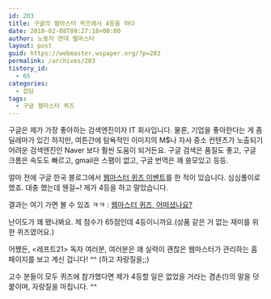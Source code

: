 ```yaml
---
id: 203
title: 구글의 웹마스터 퀴즈에서 4등을 하다
date: 2010-02-08T09:27:18+00:00
author: 노동자 연대 웹마스터
layout: post
guid: https://webmaster.wspaper.org/?p=203
permalink: /archives/203
tistory_id:
  - 65
categories:
  - 잡담
tags:
  - 구글 웹마스터 퀴즈
---
```

구글은 제가 가장 좋아하는 검색엔진이자 IT 회사입니다. 물론, 기업을 좋아한다는 게 좀 딜레마가 있긴 하지만, 여튼간에 탐욕적인 이미지의 M$나 자사 중소 컨텐츠가 노출되기 어려운 검색엔진인 Naver 보다 훨씬 도움이 되거든요. 구글 검색은 품질도 좋고, 구글 크롬은 속도도 빠르고, gmail은 스팸이 없고, 구글 번역은 꽤 쓸모있고 등등.

얼마 전에 구글 한국 블로그에서 <a href="http://googlekoreablog.blogspot.com/2010/01/blog-post_21.html" target="_blank">웹마스터 퀴즈 이벤트</a>를 한 적이 있습니다. 심심풀이로 했죠. 대충 했는데 웬걸~! 제가 4등을 하고 말았습니다.

결과는 여기 가면 볼 수 있죠 ㅋㅋ : <a href="http://googlekoreablog.blogspot.com/2010/02/blog-post_08.html" target="_blank">웹마스터 퀴즈, 어떠셨나요?</a>

난이도가 꽤 됐나봐요. 제 점수가 65점인데 4등이니까요.(상품 같은 거 없는 재미를 위한 퀴즈였어요.)

어쨌든, <레프트21> 독자 여러분, 여러분은 꽤 실력이 괜찮은 웹마스터가 관리하는 홈페이지를 보고 계신 겁니다! ^^ (하고 자랑질을;;)

고수 분들이 모두 퀴즈에 참가했다면 제가 4등할 일은 없었을 거라는 겸손(!)의 말을 덧붙이며, 자랑질을 마칩니다. ^^